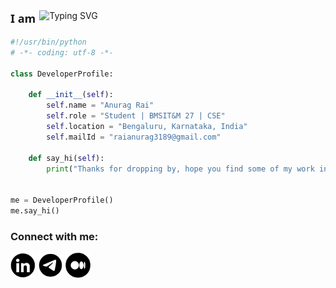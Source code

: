 <div style="display:flex;align-items:center;gap:6px;">
  <span style="font:600 18px/1.2 system-ui, -apple-system, Segoe UI, Roboto, 'Helvetica Neue', Arial;">
    I am
  </span>
  <img 
    src="https://readme-typing-svg.demolab.com?font=Lora&pause=1000&color=010405&width=450&lines=Webmaster+%40+AR+VR+Hub+BMSIT;an+Android+Developer;an+AI+%26+ML+Explorer;a+Cloud+Enthusiast;a+Creative+Tech+Storyteller;an+AR%2FVR+Explorer;and+most+importantly%2C+a+Dreamer"
    alt="Typing SVG"
    style="height:28px;"
  />
</div>




```python
#!/usr/bin/python
# -*- coding: utf-8 -*-

class DeveloperProfile:

    def __init__(self):
        self.name = "Anurag Rai"
        self.role = "Student | BMSIT&M 27 | CSE"
        self.location = "Bengaluru, Karnataka, India"
        self.mailId = "raianurag3189@gmail.com"

    def say_hi(self):
        print("Thanks for dropping by, hope you find some of my work interesting.")


me = DeveloperProfile()
me.say_hi()
```

<h3 align="left">Connect with me:</h3>
<p align="left">
<a href="https://www.linkedin.com/in/r-anurag" target="blank"><img align="center" src="./connect-with-me-icons/linkedinIcon.png" alt="r-anurag" height="40" width="40" /></a>
<a href="https://mailto:raianurag3189@gmail.com" target="blank"><img align="center" src="./connect-with-me-icons/mail.png" alt="r-anurag" height="40" width="40" /></a>
<a href="https://medium.com/@raianurag3189" target="blank"><img align="center" src="./connect-with-me-icons/medium.png" alt="r-anurag" height="40" width="40" /></a>
</p>
